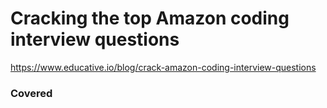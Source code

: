 # Cracking the top Amazon coding interview questions

https://www.educative.io/blog/crack-amazon-coding-interview-questions

### Covered
